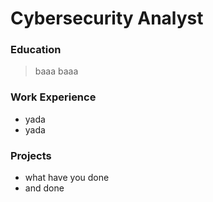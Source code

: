 # Cybersecurity Analyst

### Education
>baaa
>baaa 


### Work Experience
- yada
- yada

### Projects
- what have you done
- and done

